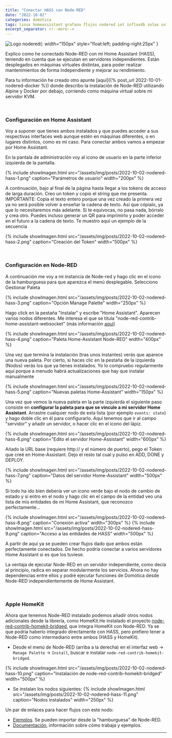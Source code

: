 ```yaml
---
title: "Conectar HASS con Node-RED"
date: "2022-10-02"
categories: domótica
tags: linux homeassistant grafana flujos nodered iot influxdb solax solaxcloud docker
excerpt_separator: <!--more-->
---
```


![Logo nodered](/assets/img/posts/logo-nodered-hass.svg){: width="150px" style="float:left; padding-right:25px" } 

Explico como he conectado Node-RED con mi Home Assistant (HASS), teniendo en cuenta que se ejecutan en servidores independientes. Están desplegados en máquinas virtuales distintas, para poder realizar mantenimientos de forma independiente y mejorar su rendimiento. 

Para tu información he creado otro apunte [aquí]({% post_url 2022-10-01-nodered-docker %}) donde describo la instalación de Node-RED utilizando Alpine y Docker por debajo, corriendo como máquina virtual sobre mi servidor KVM.

<br clear="left"/>
<!--more-->

### Configuración en Home Assistant

Voy a suponer que tienes ambos instalados y que puedes acceder a sus respectivas interfaces web aunque estén en máquinas diferentes, o en lugares distintos, como es mi caso. Para conectar ambos vamos a empezar por Home Assistant. 

En la pantala de administración voy al icono de usuario en la parte inferior izquierda de la pantalla.

{% include showImagen.html 
      src="/assets/img/posts/2022-10-02-nodered-hass-1.png" 
      caption="Parámetros de usuario" 
      width="200px"
      %}

A continuación, bajo al final de la página hasta llegar a los tokens de acceso de larga duración. Creo un token y copio el string que me presenta. IMPORTANTE: Copia el texto entero porque una vez creado la primera vez ya no será posible volver a enseñar la cadena de texto. Así que cópialo, ya que lo necesitaremos más adelante. Si te equivocas, no pasa nada, bórralo y crea otro. Puedes incluso generar un QR para imprimirlo y poder acceder en el futuro a la cadena de texto. Te muestro aquí un ejemplo de la secuencia

{% include showImagen.html 
      src="/assets/img/posts/2022-10-02-nodered-hass-2.png" 
      caption="Creación del Token" 
      width="500px"
      %}


<br/>

### Configuración en Node-RED

A continuación me voy a mi instancia de Node-red y hago clic en el icono de la hamburguesa para que aparezca el menú desplegable. Selecciono Gestionar Paleta


{% include showImagen.html 
      src="/assets/img/posts/2022-10-02-nodered-hass-3.png" 
      caption="Opción Manage Palette" 
      width="250px"
      %}

Hago click en la pestaña "Instalar" y escribe "Home Assistant". Aparecen varios nodos diferentes. Me interesa el que se titula "node-red-contrib-home-assistant-websocket" (más información [aquí](https://flows.nodered.org/node/node-red-contrib-home-assistant-websocket))

{% include showImagen.html 
      src="/assets/img/posts/2022-10-02-nodered-hass-4.png" 
      caption="Paleta Home-Assistant Node-RED" 
      width="400px"
      %}

Una vez que termina la instalación (tras unos instantes) verás que aparece una nueva paleta. Por cierto, si haces clic en la pestaña de la izquierda (Nodos) verás los que ya tienes instalados. Yo lo compruebo regularmente aquí porque a menudo habrá actualizaciones que hay que instalar manualmente

{% include showImagen.html 
      src="/assets/img/posts/2022-10-02-nodered-hass-5.png" 
      caption="Nuevas paletas Home-Assistant" 
      width="150px"
      %}


Una vez que vemos la nueva paleta en la parte izquierda el siguiente paso consiste en **configurar la paleta para que se vincule a mi servidor Home Assistant**. Arrastre cualquier nodo de esta lista (por ejemplo `events: state`) y hago doble clic en él para configurarlo. Aquí tenemos que ir al campo "servidor" y añadir un servidor, o hacer clic en el icono del lápiz.

{% include showImagen.html 
      src="/assets/img/posts/2022-10-02-nodered-hass-6.png" 
      caption="Edito el servidor Home-Assistant" 
      width="600px"
      %}


Añado la URL base (requiere http:// y el número de puerto), pego el Token que creé en Home-Assistant. Dejo el resto tal cual y pulso en ADD, DONE y DEPLOY. 


{% include showImagen.html 
      src="/assets/img/posts/2022-10-02-nodered-hass-7.png" 
      caption="Datos del servidor Home-Assistant" 
      width="500px"
      %}


Si todo ha ido bien debería ver un icono verde bajo el nodo de cambio de estado y si entro en el nodo y hago clic en el campo de la entidad veo una lista de mis entidades de mi Home Assistant, que reconozco perfectamente... 

{% include showImagen.html 
      src="/assets/img/posts/2022-10-02-nodered-hass-8.png" 
      caption="Conexión activa" 
      width="300px"
      %}
{% include showImagen.html 
      src="/assets/img/posts/2022-10-02-nodered-hass-9.png" 
      caption="Acceso a las entidades de HASS" 
      width="500px"
      %}

A partir de aquí ya se pueden crear flujos dado que ambos están perfectamente conectados. De hecho podría conectar a varios servidores Home Assistant si es que los tuviese. 

La ventaja de ejecutar Node-RED en un servidor independiente, como decía al principio, radica en separar modularmente los servicios. Ahora no hay dependencias entre ellos y podré ejecutar funciones de Domótica desde Node-RED independientemente de Home Assistant.

<br/>

### Apple HomeKit

Ahora que tenemos Node-RED instalado podemos añadir otros nodos adicionales desde la librería, como HomeKit.He instalado el proyecto [node-red-contrib-homekit-bridged](https://flows.nodered.org/node/node-red-contrib-homekit-bridged), que integra HomeKit con Node-RED. Ya se que podría haberlo integrado directamente con HASS, pero prefiero tener a Node-RED como intermediario entre ambos (HASS y HomeKit).

* Desde el menú de Node-RED (arriba a la derecha) en el interfaz web -> `Manage Palette` -> `Install`, buscar e instalar `node-red-contrib-homekit-bridged`.

{% include showImagen.html 
      src="/assets/img/posts/2022-10-02-nodered-hass-10.png" 
      caption="Instalación de node-red-contrib-homekit-bridged" 
      width="500px"
      %}
* Se instalan los nodos siguientes:
{% include showImagen.html 
      src="/assets/img/posts/2022-10-02-nodered-hass-11.png" 
      caption="Nodos instalados" 
      width="250px"
      %}

Un par de enlaces para hacer flujos con este nodo:

* [Ejemplos](https://nrchkb.github.io/wiki/examples/). Se pueden importar desde la "hamburguesa" de Node-RED.
* [Documentación](https://nrchkb.github.io/wiki/introduction/quick-start/), información sobre cómo trabaja y ejemplos.

---
